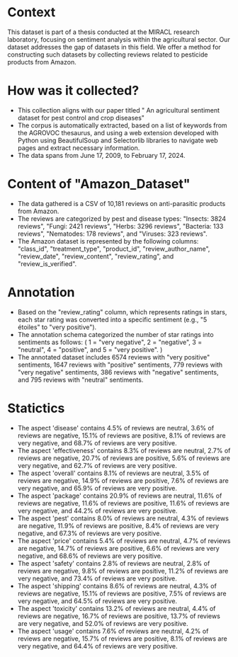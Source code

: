 # Context
This dataset is part of a thesis conducted at the MIRACL research laboratory, focusing on sentiment analysis within the agricultural sector. Our dataset addresses the gap of datasets in this field.  We offer a method for constructing such datasets by collecting reviews  related to pesticide products from Amazon.

# How was it collected?
- This collection aligns with our paper titled " An agricultural sentiment dataset for pest control and crop diseases"
- The corpus is automatically extracted, based on a list of keywords from the AGROVOC thesaurus, and using a web extension developed with Python using BeautifulSoup and Selectorlib libraries to navigate web pages and extract necessary information.
- The data spans from June 17, 2009, to February 17, 2024.

# Content of "Amazon_Dataset"
- The data gathered is a CSV of 10,181 reviews on anti-parasitic products from Amazon.
- The reviews are categorized by pest and disease types: "Insects: 3824 reviews", "Fungi: 2421 reviews", "Herbs: 3296 reviews", "Bacteria: 133 reviews", "Nematodes: 178 reviews", and "Viruses: 323 reviews".
- The Amazon dataset is represented by the following columns: "class_id", "treatment_type", "product_id", "review_author_name", "review_date", "review_content", "review_rating", and "review_is_verified".
  
# Annotation  
- Based on the "review_rating" column, which represents ratings in stars, each star rating was converted into a specific sentiment (e.g., "5 étoiles" to "very positive").
- The annotation schema categorized the number of star ratings into sentiments as follows: ( 1 = "very negative", 2 = "negative", 3 = "neutral", 4 = "positive", and 5 = "very positive". )
- The annotated dataset includes 6574 reviews with "very positive" sentiments, 1647 reviews with "positive" sentiments, 779 reviews with "very negative" sentiments, 386 reviews with "negative" sentiments, and 795 reviews with "neutral" sentiments.
  
# Statictics
- The aspect 'disease' contains 4.5% of reviews are neutral, 3.6% of reviews are negative, 15.1% of reviews are positive, 8.1% of reviews are very negative, and 68.7% of reviews are very positive.
- The aspect 'effectiveness' contains 8.3% of reviews are neutral, 2.7% of reviews are negative, 20.7% of reviews are positive, 5.6% of reviews are very negative, and 62.7% of reviews are very positive.
- The aspect 'overall' contains 8.1% of reviews are neutral, 3.5% of reviews are negative, 14.9% of reviews are positive, 7.6% of reviews are very negative, and 65.9% of reviews are very positive.
- The aspect 'package' contains 20.9% of reviews are neutral, 11.6% of reviews are negative, 11.6% of reviews are positive, 11.6% of reviews are very negative, and 44.2% of reviews are very positive.
- The aspect 'pest' contains 8.0% of reviews are neutral, 4.3% of reviews are negative, 11.9% of reviews are positive, 8.4% of reviews are very negative, and 67.3% of reviews are very positive.
- The aspect 'price' contains 5.4% of reviews are neutral, 4.7% of reviews are negative, 14.7% of reviews are positive, 6.6% of reviews are very negative, and 68.6% of reviews are very positive.
- The aspect 'safety' contains 2.8% of reviews are neutral, 2.8% of reviews are negative, 9.8% of reviews are positive, 11.2% of reviews are very negative, and 73.4% of reviews are very positive.
- The aspect 'shipping' contains 8.6% of reviews are neutral, 4.3% of reviews are negative, 15.1% of reviews are positive, 7.5% of reviews are very negative, and 64.5% of reviews are very positive.
- The aspect 'toxicity' contains 13.2% of reviews are neutral, 4.4% of reviews are negative, 16.7% of reviews are positive, 13.7% of reviews are very negative, and 52.0% of reviews are very positive.
- The aspect 'usage' contains 7.6% of reviews are neutral, 4.2% of reviews are negative, 15.7% of reviews are positive, 8.1% of reviews are very negative, and 64.4% of reviews are very positive.
